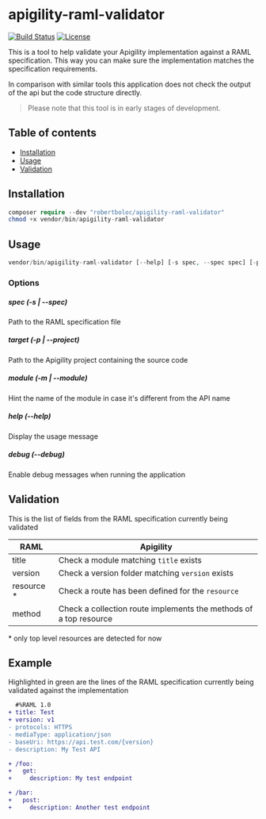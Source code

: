 # apigility-raml-validator
[![Build Status](https://travis-ci.org/robertboloc/apigility-raml-validator.svg?branch=master)](https://travis-ci.org/robertboloc/apigility-raml-validator)
[![License](https://poser.pugx.org/robertboloc/apigility-raml-validator/license.png)](https://packagist.org/packages/robertboloc/apigility-raml-validator)

This is a tool to help validate your Apigility implementation against a RAML
specification. This way you can make sure the implementation matches the
specification requirements.

In comparison with similar tools this application
does not check the output of the api but the code structure directly.

> Please note that this tool is in early stages of development.

## Table of contents
- [Installation](#installation)
- [Usage](#usage)
- [Validation](#validation)

## Installation
```php
composer require --dev "robertboloc/apigility-raml-validator"
chmod +x vendor/bin/apigility-raml-validator
```

## Usage
```php
vendor/bin/apigility-raml-validator [--help] [-s spec, --spec spec] [-p project, --project project]
```

### Options
##### spec (-s | --spec)
Path to the RAML specification file

##### target (-p | --project)
Path to the Apigility project containing the source code

##### module (-m | --module)
Hint the name of the module in case it's different from the API name

##### help (--help)
Display the usage message

##### debug (--debug)
Enable debug messages when running the application

## Validation

This is the list of fields from the RAML specification currently being validated

| RAML          | Apigility                                                         |
| ------------- | ----------------------------------------------------------------- |
| title         | Check a module matching `title` exists                            |
| version       | Check a version folder matching `version` exists                  |
| resource \*   | Check a route has been defined for the `resource`                 |
| method        | Check a collection route implements the methods of a top resource |

\* only top level resources are detected for now

## Example

Highlighted in green are the lines of the RAML specification currently being
validated against the implementation

```diff
  #%RAML 1.0
+ title: Test
+ version: v1
- protocols: HTTPS
- mediaType: application/json
- baseUri: https://api.test.com/{version}
- description: My Test API

+ /foo:
+   get:
+     description: My test endpoint

+ /bar:
+   post:
+     description: Another test endpoint
```
